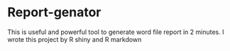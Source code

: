 # Report-genator

This is useful and powerful tool to generate word file report in 2 minutes. I wrote this project by R shiny and R markdown

